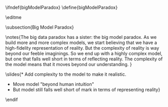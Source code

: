 \ifndef{bigModelParadox}
\define{bigModelParadox}

\editme

\subsection{Big Model Paradox}

\notes{The big data paradox has a sister: the big model paradox. As we build more and more complex models, we start believing that we have a high-fidelity representation of reality. But the complexity of reality is way beyond our feeble imaginings. So we end up with a highly complex model, but one that falls well short in terms of reflecting reality. The complexity of the model means that it moves beyond our understanding. }

\slides{* Add complexity to the model to make it realistic.
* Move model "beyond human intuition"
* But model still falls well short of mark in terms of representing reality}


\endif
